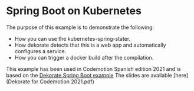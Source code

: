 # Spring Boot on Kubernetes

The purpose of this example is to demonstrate the following:

- How you can use the kubernetes-spring-stater.
- How dekorate detects that this is a web app and automatically configures a service.
- How you can trigger a docker build after the compilation.

This example has been used in Codemotion Spanish edition 2021 and is based on the [Dekorate Spring Boot example](https://github.com/dekorateio/dekorate/blob/cb7e0c2e052a15a4e8909df5f5e615da98d8e1f7/examples/spring-boot-on-kubernetes-example/readme.md#L1-L59)
The slides are available [here](Dekorate for Codemotion 2021.pdf)